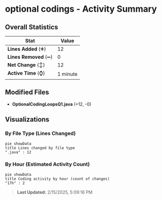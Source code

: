 # optional codings - Activity Summary 

## Overall Statistics

| Stat                   | Value                                                             |
| ---------------------- | ----------------------------------------------------------------- |
| **Lines Added** (➕)   | 12                                          |
| **Lines Removed** (➖) | 0                                        |
| **Net Change** (↕)    | 12                |
| **Active Time** (⌚)   | 1 minute |


## Modified Files
- **OptionalCodingLoopsQ1.java** (+12, -0)

## Visualizations

### By File Type (Lines Changed)

```mermaid
pie showData
title Lines changed by file type
".java" : 12
```

### By Hour (Estimated Activity Count)

```mermaid
pie showData
title Coding activity by hour (count of changes)
"17h" : 2
```


> **Last Updated:** 2/15/2025, 5:09:16 PM